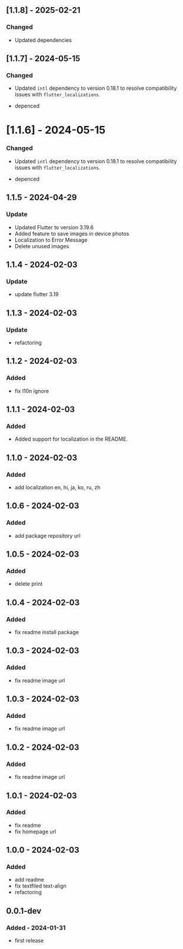 ## [1.1.8] - 2025-02-21

### Changed

- Updated dependencies

## [1.1.7] - 2024-05-15

### Changed

- Updated `intl` dependency to version 0.18.1 to resolve compatibility issues with `flutter_localizations`.

- depenced

# [1.1.6] - 2024-05-15

### Changed

- Updated `intl` dependency to version 0.18.1 to resolve compatibility issues with `flutter_localizations`.

- depenced

## 1.1.5 - 2024-04-29

### Update

- Updated Flutter to version 3.19.6
- Added feature to save images in device photos
- Localization to Error Message
- Delete unused images

## 1.1.4 - 2024-02-03

### Update

- update flutter 3.19

## 1.1.3 - 2024-02-03

### Update

- refactoring

## 1.1.2 - 2024-02-03

### Added

- fix l10n ignore

## 1.1.1 - 2024-02-03

### Added

- Added support for localization in the README.

## 1.1.0 - 2024-02-03

### Added

- add localization en, hi, ja, ko, ru, zh

## 1.0.6 - 2024-02-03

### Added

- add package repository url

## 1.0.5 - 2024-02-03

### Added

- delete print

## 1.0.4 - 2024-02-03

### Added

- fix readme install package

## 1.0.3 - 2024-02-03

### Added

- fix readme image url

## 1.0.3 - 2024-02-03

### Added

- fix readme image url

## 1.0.2 - 2024-02-03

### Added

- fix readme image url

## 1.0.1 - 2024-02-03

### Added

- fix readme
- fix homepage url

## 1.0.0 - 2024-02-03

### Added

- add readme
- fix textfiled text-align
- refactoring

## 0.0.1-dev

### Added - 2024-01-31

- first release
